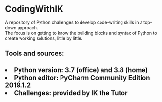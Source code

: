 # CodingWithIK

A repository of Python challenges to develop code-writing skills in a top-down approach. </br>
The focus is on getting to know the building blocks and syntax of Python to create working solutions, little by little.

<h2>Tools and sources:<h2>
  <li>Python version: 3.7 (office) and 3.8 (home)</li>
  <li>Python editor: PyCharm Community Edition 2019.1.2</li>
  <li>Challenges: provided by IK the Tutor</li>

